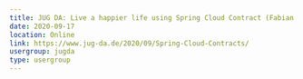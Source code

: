 ```yaml
---
title: JUG DA: Live a happier life using Spring Cloud Contract (Fabian Krüger)
date: 2020-09-17
location: Online
link: https://www.jug-da.de/2020/09/Spring-Cloud-Contracts/
usergroup: jugda
type: usergroup
---
```

